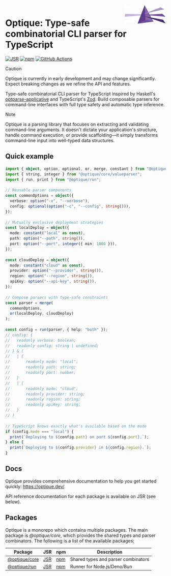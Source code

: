 <img src="docs/public/optique.svg" width="128" height="58" align="right">

Optique: Type-safe combinatorial CLI parser for TypeScript
==========================================================

[![JSR][JSR badge]][JSR]
[![npm][npm badge]][npm]
[![GitHub Actions][GitHub Actions badge]][GitHub Actions]

> [!CAUTION]
> Optique is currently in early development and may change significantly.
> Expect breaking changes as we refine the API and features.

Type-safe combinatorial CLI parser for TypeScript inspired by Haskell's
[optparse-applicative] and TypeScript's [Zod]. Build composable parsers for
command-line interfaces with full type safety and automatic type inference.

> [!NOTE]
> Optique is a parsing library that focuses on extracting and validating
> command-line arguments. It doesn't dictate your application's structure,
> handle command execution, or provide scaffolding—it simply transforms
> command-line input into well-typed data structures.

[JSR]: https://jsr.io/@optique
[JSR badge]: https://jsr.io/badges/@optique/core
[npm]: https://www.npmjs.com/package/@optique/core
[npm badge]: https://img.shields.io/npm/v/@optique/core?logo=npm
[GitHub Actions]: https://github.com/dahlia/optique/actions/workflows/main.yaml
[GitHub Actions badge]: https://github.com/dahlia/optique/actions/workflows/main.yaml/badge.svg
[optparse-applicative]: https://github.com/pcapriotti/optparse-applicative
[Zod]: https://zod.dev/


Quick example
-------------

~~~~ typescript
import { object, option, optional, or, merge, constant } from "@optique/core/parser";
import { string, integer } from "@optique/core/valueparser";
import { run, print } from "@optique/run";

// Reusable parser components
const commonOptions = object({
  verbose: option("-v", "--verbose"),
  config: optional(option("-c", "--config", string())),
});

// Mutually exclusive deployment strategies
const localDeploy = object({
  mode: constant("local" as const),
  path: option("--path", string()),
  port: option("--port", integer({ min: 1000 })),
});

const cloudDeploy = object({
  mode: constant("cloud" as const),
  provider: option("--provider", string()),
  region: option("--region", string()),
  apiKey: option("--api-key", string()),
});

// Compose parsers with type-safe constraints
const parser = merge(
  commonOptions,
  or(localDeploy, cloudDeploy)
);

const config = run(parser, { help: "both" });
// config: {
//   readonly verbose: boolean;
//   readonly config: string | undefined;
// } & (
//   | {
//       readonly mode: "local";
//       readonly path: string;
//       readonly port: number;
//   }
//   | {
//       readonly mode: "cloud";
//       readonly provider: string;
//       readonly region: string;
//       readonly apiKey: string;
//   }
// )

// TypeScript knows exactly what's available based on the mode
if (config.mode === "local") {
  print(`Deploying to ${config.path} on port ${config.port}.`);
} else {
  print(`Deploying to ${config.provider} in ${config.region}.`);
}
~~~~


Docs
----

Optique provides comprehensive documentation to help you get started quickly:
<https://optique.dev/>.

API reference documentation for each package is available on JSR (see below).


Packages
--------

Optique is a monorepo which contains multiple packages.  The main package is
*@optique/core*, which provides the shared types and parser combinators.
The following is a list of the available packages:

| Package                          | JSR                      | npm                      | Description                         |
| -------------------------------- | ------------------------ | ------------------------ | ----------------------------------- |
| [@optique/core](/packages/core/) | [JSR][jsr:@optique/core] | [npm][npm:@optique/core] | Shared types and parser combinators |
| [@optique/run](/packages/run/)   | [JSR][jsr:@optique/run]  | [npm][npm:@optique/run]  | Runner for Node.js/Deno/Bun         |

[jsr:@optique/core]: https://jsr.io/@optique/core
[npm:@optique/core]: https://www.npmjs.com/package/@optique/core
[jsr:@optique/run]: https://jsr.io/@optique/run
[npm:@optique/run]: https://www.npmjs.com/package/@optique/run
